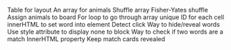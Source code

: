 Table for layout 
An array for animals
Shuffle array
	Fisher-Yates shuffle
Assign animals to board
	For loop to go through array 
	unique ID for each cell
	innerHTML to set word into element
Detect click
Way to hide/reveal words
	Use style attribute to display none to block
Way to check if two words are a match
	InnerHTML property
Keep match cards revealed
